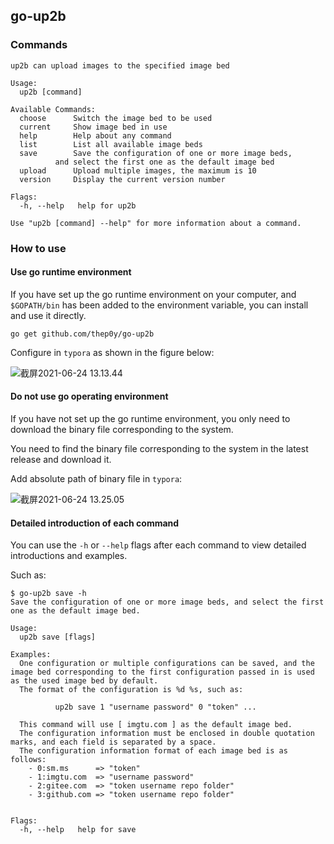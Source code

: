 ## go-up2b

### Commands

```
up2b can upload images to the specified image bed

Usage:
  up2b [command]

Available Commands:
  choose      Switch the image bed to be used
  current     Show image bed in use
  help        Help about any command
  list        List all available image beds
  save        Save the configuration of one or more image beds,
	      and select the first one as the default image bed
  upload      Upload multiple images, the maximum is 10
  version     Display the current version number

Flags:
  -h, --help   help for up2b

Use "up2b [command] --help" for more information about a command.
```

### How to use

#### Use go runtime environment

If you have set up the go runtime environment on your computer, and `$GOPATH/bin` has been added to the environment variable, you can install and use it directly.

```shell
go get github.com/thep0y/go-up2b
```

Configure in `typora` as shown in the figure below:

![截屏2021-06-24 13.13.44](https://cdn.jsdelivr.net/gh/thep0y/image-bed/md/1624511830524171.png)

#### Do not use go operating environment

If you have not set up the go runtime environment, you only need to download the binary file corresponding to the system.

You need to find the binary file corresponding to the system in the latest release and download it.

Add absolute path of binary file in `typora`:

![截屏2021-06-24 13.25.05](https://cdn.jsdelivr.net/gh/thep0y/image-bed/md/1624512338974944.png)

#### Detailed introduction of each command

You can use the `-h` or `--help` flags after each command to view detailed introductions and examples.

Such as:

```shell
$ go-up2b save -h
Save the configuration of one or more image beds, and select the first one as the default image bed.

Usage:
  up2b save [flags]

Examples:
  One configuration or multiple configurations can be saved, and the image bed corresponding to the first configuration passed in is used as the used image bed by default.
  The format of the configuration is %d %s, such as:
  
          up2b save 1 "username password" 0 "token" ...

  This command will use [ imgtu.com ] as the default image bed.
  The configuration information must be enclosed in double quotation marks, and each field is separated by a space.
  The configuration information format of each image bed is as follows:
	- 0:sm.ms      => "token"
	- 1:imgtu.com  => "username password"
	- 2:gitee.com  => "token username repo folder"
	- 3:github.com => "token username repo folder"


Flags:
  -h, --help   help for save
```

